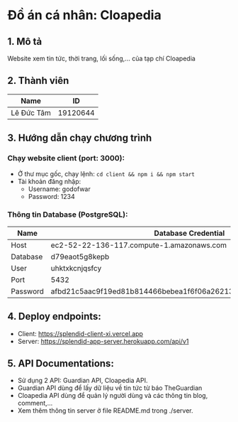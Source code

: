 # Đồ án cá nhân: Cloapedia

## 1. Mô tả
Website xem tin tức, thời trang, lối sống,... của tạp chí Cloapedia


## 2. Thành viên

| Name             | ID       |
| ---------------- | -------- |
| Lê Đức Tâm       | 19120644 |


## 3. Hướng dẫn chạy chương trình

### Chạy website client (port: 3000):

-   Ở thư mục gốc, chạy lệnh:
    `cd client && npm i && npm start`
-   Tài khoản đăng nhập:
    -   Username: godofwar
    -   Password: 1234

### Thông tin Database (PostgreSQL):
| Name     | Database Credential                                                                                                                                      |
| -------- | -------------------------------------------------------------------------------------------------------------------------------------------------------- |
| Host     | ec2-52-22-136-117.compute-1.amazonaws.com                                                                                                                |
| Database | d79eaot5g8kepb                                                                                                                                           | 
| User     | uhktxkcnjqsfcy                                                                                                                                           |
| Port     | 5432                                                                                                                                                     | 
| Password | afbd21c5aac9f19ed81b814466bebea1f6f06a26213a85397156d231439e4a18

## 4. Deploy endpoints:
-   Client: https://splendid-client-xi.vercel.app
-   Server: https://splendid-app-server.herokuapp.com/api/v1

## 5. API Documentations:
-   Sử dụng 2 API: Guardian API, Cloapedia API.
-   Guardian API dùng để lấy dữ liệu về tin tức từ báo TheGuardian
-   Cloapedia API dùng để quản lý người dùng và các thông tin blog, comment,...
-   Xem thêm thông tin server ở file README.md trong ./server.

